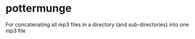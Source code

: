 # pottermunge
For concatenating all mp3 files in a directory (and sub-directories) into one mp3 file

